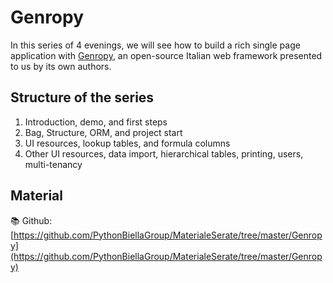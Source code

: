 # Genropy

In this series of 4 evenings, we will see how to build a rich single page application with [Genropy](https://www.genropy.org), an open-source Italian web framework presented to us by its own authors.

## Structure of the series

1. Introduction, demo, and first steps
2. Bag, Structure, ORM, and project start
3. UI resources, lookup tables, and formula columns
4. Other UI resources, data import, hierarchical tables, printing, users, multi-tenancy

## Material

📚 Github: [https://github.com/PythonBiellaGroup/MaterialeSerate/tree/master/Genropy](https://github.com/PythonBiellaGroup/MaterialeSerate/tree/master/Genropy)

